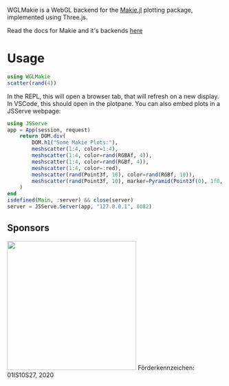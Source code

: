 WGLMakie is a WebGL backend for the [Makie.jl](https://www.github.com/MakieOrg/Makie.jl) plotting package, implemented using Three.js.

Read the docs for Makie and it's backends [here](http://docs.makie.org)

# Usage

```julia
using WGLMakie
scatter(rand(4))
```

In the REPL, this will open a browser tab, that will refresh on a new display.
In VSCode, this should open in the plotpane.
You can also embed plots in a JSServe webpage:

```julia
using JSServe
app = App(session, request)
    return DOM.div(
        DOM.h1("Some Makie Plots:"),
        meshscatter(1:4, color=1:4),
        meshscatter(1:4, color=rand(RGBAf, 4)),
        meshscatter(1:4, color=rand(RGBf, 4)),
        meshscatter(1:4, color=:red),
        meshscatter(rand(Point3f, 10), color=rand(RGBf, 10)),
        meshscatter(rand(Point3f, 10), marker=Pyramid(Point3f(0), 1f0, 1f0)),
    )
end
isdefined(Main, :server) && close(server)
server = JSServe.Server(app, "127.0.0.1", 8082)
```

## Sponsors

<img src="https://github.com/MakieOrg/Makie.jl/blob/master/assets/BMBF_gefoerdert_2017_en.jpg?raw=true" width="300"/>
Förderkennzeichen: 01IS10S27, 2020
